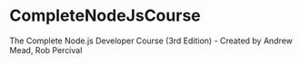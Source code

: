 # CompleteNodeJsCourse
The Complete Node.js Developer Course (3rd Edition) - Created by Andrew Mead, Rob Percival
